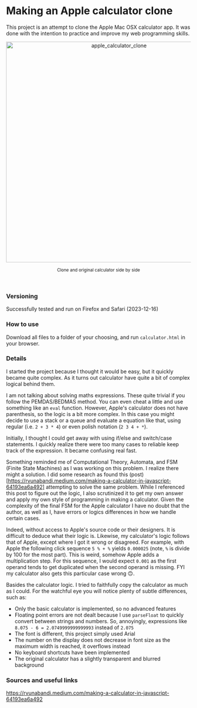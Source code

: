 # Making an Apple calculator clone

This project is an attempt to clone the Apple Mac OSX calculator app. It was done with the intention to practice and improve my web programming skills. 

<div align="center">
    <img width="600" alt="apple_calculator_clone" src="https://github.com/pxv8780/apple-calculator-clone/assets/22942635/014c693b-87d9-4dc5-835c-caf5a878cbc1">
    <p><sup>Clone and original calculator side by side</sup></p>
    <br>
</div>

### Versioning
Successfully tested and run on Firefox and Safari (2023-12-16)

### How to use
Download all files to a folder of your choosing, and run `calculator.html` in your browser.

### Details
I started the project because I thought it would be easy, but it quickly became quite complex. As it turns out calculator have quite a bit of complex logical behind them.

I am not talking about solving maths expressions. These quite trivial if you follow the PEMDAS/BEDMAS method. You can even cheat a little and use something like an `eval` function. However, Apple's calculator does not have parenthesis, so the logic is a bit more complex. In this case you might decide to use a stack or a queue and evaluate a equation like that, using regular (i.e. `2 + 3 * 4`) or even polish notation (`2 3 4 + *`).

Initially, I thought I could get away with using if/else and switch/case statements. I quickly realize there were too many cases to reliable keep track of the expression. It became confusing real fast.

Something reminded me of Computational Theory, Automata, and FSM (Finite State Machines) as I was working on this problem. I realize there might a solution. I did some research as found this (post)[https://rvunabandi.medium.com/making-a-calculator-in-javascript-64193ea6a492] attempting to solve the same problem. While I referenced this post to figure out the logic, I also scrutinized it to get my own answer and apply my own style of programming in making a calculator. Given the complexity of the final FSM for the Apple calculator I have no doubt that the author, as well as I, have errors or logics differences in how we handle certain cases.

Indeed, without access to Apple's source code or their designers. It is difficult to deduce what their logic is. Likewise, my calculator's logic follows that of Apple, except where I got it wrong or disagreed. For example, with Apple the following click sequence `5 % + %` yields `0.000025` (note, `%` is divide by 100 for the most part). This is weird, somehow Apple adds a multiplication step. For this sequence, I would expect `0.001` as the first operand tends to get duplicated when the second operand is missing. FYI my calculator also gets this particular case wrong 🙃.

Basides the calculator logic. I tried to faithfully copy the calculator as much as I could. For the watchful eye you will notice plenty of subtle differences, such as:

- Only the basic calculator is implemented, so no advanced features
- Floating point errors are not dealt because I use `parseFloat` to quickly convert between strings and numbers. So, annoyingly, expressions like `8.075 - 6 = 2.0749999999999993` instead of `2.075`
- The font is different, this project simply used Arial
- The number on the display does not decrease in font size as the maximum width is reached, it overflows instead
- No keyboard shortcuts have been implemented
- The original calculator has a slightly transparent and blurred background

### Sources and useful links

https://rvunabandi.medium.com/making-a-calculator-in-javascript-64193ea6a492
